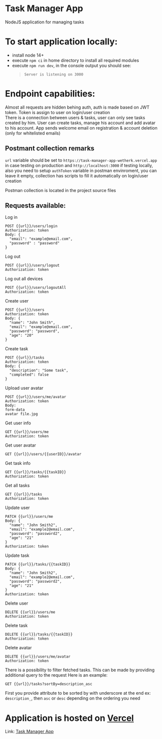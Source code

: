# Task Manager App

NodeJS application for managing tasks

# To start application locally:

-   install node 14+
-   execute `npm ci` in home directory to install all required modules
-   execute `npm run dev`, in the console output you should see:
    > `Server is listening on 3000`

# Endpoint capabilities:
Almost all requests are hidden behing auth, auth is made based on JWT token. Token is assign to user on login/user creation  
There is a connection between users & tasks, user can only see tasks created by him. User can create tasks, manage his account and add avatar to his account. App sends welcome email on registration & account deletion (only for whitelisted emails) 

## Postmant collection remarks
`url` variable should be set to `https://task-manager-app-wetherk.vercel.app` in case testing on production and `http://localhost:3000` if testing locally,
also you need to setup `authToken` variable in postman envinroment, you can leave it empty, collection has scripts to fill it automatically on login/user creation

Postman collection is located in the project source files


## Requests available:

Log in
```
POST {{url}}/users/login
Authorization: token
Body: {
  "email": "example@email.com",
  "password" : "password"
}
```

Log out
```
POST {{url}}/users/logout  
Authorization: token
```

Log out all devices
```
POST {{url}}/users/logoutAll
Authorization: token
```

Create user
```
POST {{url}}/users
Authorization: token
Body: {
  "name": "John Smith",
  "email": "example@email.com",
  "password": "password",
  "age": "20"
}
```

Create task
```
POST {{url}}/tasks
Authorization: token
Body: {
  "description": "Some task",
  "completed": false
} 
```

Upload user avatar
```
POST {{url}}/users/me/avatar
Authorization: token
Body: 
form-data
avatar file.jpg
```

Get user info 
```
GET {{url}}/users/me
Authorization: token
```

Get user avatar
```
GET {{url}}/users/{{userID}}/avatar
```

Get task info 
```
GET {{url}}/tasks/{{taskID}}
Authorization: token
```

Get all tasks 
```
GET {{url}}/tasks
Authorization: token
```

Update user
```
PATCH {{url}}/users/me
Body: {
  "name": "John Smith2",
  "email": "example2@email.com",
  "password": "password2",
  "age": "21"
}
Authorization: token
```

Update task
```
PATCH {{url}}/tasks/{{taskID}}
Body: {
  "name": "John Smith2",
  "email": "example2@email.com",
  "password": "password2",
  "age": "21"
}
Authorization: token
```

Delete user
```
DELETE {{url}}/users/me
Authorization: token
```

Delete task
```
DELETE {{url}}/tasks/{{taskID}}
Authorization: token
```

Delete avatar
```
DELETE {{url}}/users/me/avatar
Authorization: token
```

There is a possibility to filter fetched tasks. This can be made by providing additional query to the request
Here is an example:
```
GET {{url}}/tasks?sortBy=description_asc
```
First you provide attribute to be sorted by with underscore at the end ex: `description_`, then `asc` or `desc` depending on the ordering you need

# Application is hosted on [Vercel](https://vercel.com/)
Link: [Task Manager App](https://task-manager-app-wetherk.vercel.app/)
